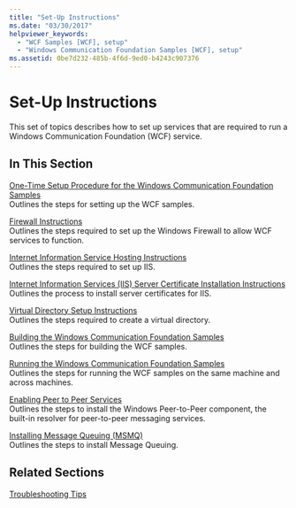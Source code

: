 ```yaml
---
title: "Set-Up Instructions"
ms.date: "03/30/2017"
helpviewer_keywords: 
  - "WCF Samples [WCF], setup"
  - "Windows Communication Foundation Samples [WCF], setup"
ms.assetid: 0be7d232-485b-4f6d-9ed0-b4243c907376
---
```

# Set-Up Instructions
This set of topics describes how to set up services that are required to run a Windows Communication Foundation (WCF) service.  
  
## In This Section  
 [One-Time Setup Procedure for the Windows Communication Foundation Samples](../../../../docs/framework/wcf/samples/one-time-setup-procedure-for-the-wcf-samples.md)  
 Outlines the steps for setting up the WCF samples.  
  
 [Firewall Instructions](../../../../docs/framework/wcf/samples/firewall-instructions.md)  
 Outlines the steps required to set up the Windows Firewall to allow WCF services to function.  
  
 [Internet Information Service Hosting Instructions](../../../../docs/framework/wcf/samples/internet-information-service-hosting-instructions.md)  
 Outlines the steps required to set up IIS.  
  
 [Internet Information Services (IIS) Server Certificate Installation Instructions](../../../../docs/framework/wcf/samples/iis-server-certificate-installation-instructions.md)  
 Outlines the process to install server certificates for IIS.  
  
 [Virtual Directory Setup Instructions](../../../../docs/framework/wcf/samples/virtual-directory-setup-instructions.md)  
 Outlines the steps required to create a virtual directory.  
  
 [Building the Windows Communication Foundation Samples](../../../../docs/framework/wcf/samples/building-the-samples.md)  
 Outlines the steps for building the WCF samples.  
  
 [Running the Windows Communication Foundation Samples](../../../../docs/framework/wcf/samples/running-the-samples.md)  
 Outlines the steps for running the WCF samples on the same machine and across machines.  
  
 [Enabling Peer to Peer Services](https://msdn.microsoft.com/library/e7a0fcf4-b0e5-4b26-a7e3-f0f37b60a1f9)  
 Outlines the steps to install the Windows Peer-to-Peer component, the built-in resolver for peer-to-peer messaging services.  
  
 [Installing Message Queuing (MSMQ)](../../../../docs/framework/wcf/samples/installing-message-queuing-msmq.md)  
 Outlines the steps to install Message Queuing.  
  
## Related Sections  
 [Troubleshooting Tips](https://msdn.microsoft.com/library/8787c877-5e96-42da-8214-fa737a38f10b)
